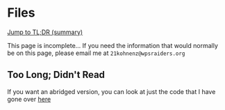 # Files

[Jump to TL;DR (summary)](#too-long-didnt-read)

<!-- TODO: -->
This page is incomplete... If you need the information that would normally be on
this page, please email me at `21kohnenz@wpsraiders.org`

## Too Long; Didn't Read

If you want an abridged version, you can look at just the code that I have gone over
[here][python-code]

[python-code]: https://github.com/DusterTheFirst/ecs-notes/tree/main/src/python/conditionals-returns.py
